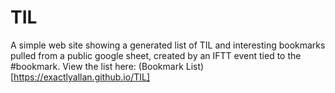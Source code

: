 # TIL

A simple web site showing a generated list of TIL and interesting bookmarks pulled from a public google sheet, created by an IFTT event tied to the #bookmark. View the list here: (Bookmark List)[https://exactlyallan.github.io/TIL]
